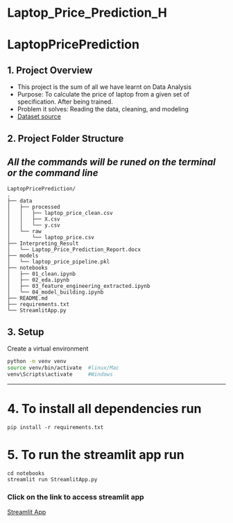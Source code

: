 # Laptop_Price_Prediction_H

# LaptopPricePrediction

## 1. Project Overview
- This project is the sum of all we have learnt on Data Analysis
- Purpose: To calculate the price of laptop from a given set of specification. After being trained.
- Problem it solves: Reading the data, cleaning, and modeling
- [Dataset source](https://www.kaggle.com/datasets/muhammetvarl/laptop-price)

## 2. Project Folder Structure

## _All the commands will be runed on the terminal or the command line_

```
LaptopPricePrediction/
.
├── data
│   ├── processed
│   │   ├── laptop_price_clean.csv
│   │   ├── X.csv
│   │   └── y.csv
│   └── raw
│       └── laptop_price.csv
├── Interpreting_Result
│   └── Laptop_Price_Prediction_Report.docx
├── models
│   └── laptop_price_pipeline.pkl
├── notebooks
│   ├── 01_clean.ipynb
│   ├── 02_eda.ipynb
│   ├── 03_feature_engineering_extracted.ipynb
│   └── 04_model_building.ipynb
├── README.md
├── requirements.txt
└── StreamlitApp.py

```

## 3. Setup 
Create a virtual environment 
```bash
python -m venv venv 
source venv/bin/activate  #linux/Mac
venv\Scripts\activate     #Windows
```
------
# 4. To install all dependencies run
```
pip install -r requirements.txt
```

# 5. To run the streamlit app run
```
cd notebooks
streamlit run StreamlitApp.py
```

### Click on the link to access streamlit app
[Streamlit App](https://appapppy-8ilag6w4d7hofgdzb6v57s.streamlit.app/)






